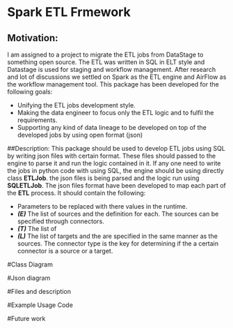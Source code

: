 
# Spark ETL Frmework

## Motivation:
I am assigned to a project to migrate the ETL jobs from DataStage to something open source.
The ETL was written in SQL in ELT style and Datastage is used for staging and workflow management.
After research and lot of discussions we settled on Spark as the ETL engine and AirFlow as the workflow
management tool. 
This package has been developed for the following goals:
- Unifying the ETL jobs development style.
- Making the data engineer to focus only the ETL logic and to fulfil the requirements. 
- Supporting any kind of data lineage to be developed on top of the developed jobs by using open format (json)

##Description:
This package should be used to develop ETL jobs using SQL by writing json files with certain format.
These files should passed to the engine to parse it and run the logic contained in it.
If any one need to write the jobs in python code with using SQL, the engine should be using directly
class **ETLJob**. the json files is being parsed and the logic run using **SQLETLJob**.
The json files format have been developed to map each part of the **ETL** process.
It should contain the following:
- Parameters to be replaced with there values in the runtime.
- ***(E)*** The list of sources and the definition for each. The sources can be specified through connectors.
- ***(T)*** The list of
- ***(L)*** The list of targets and the are specified in the same manner as the sources. The connector type is the key for determining if the a certain connector is a source or a target.


#Class Diagram

#Json diagram 

#Files and description


#Example Usage Code

#Future work

